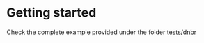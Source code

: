 # Getting started

Check the complete example provided under the folder [tests/dnbr](https://github.com/EOEPCA/zoo-calrissian-runner/blob/main/tests/dnbr)
